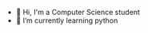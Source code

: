  - 👋 Hi, I'm a Computer Science student
 - 🌱 I’m currently learning python


<!---
kburnicka/kburnicka is a ✨ special ✨ repository because its `README.md` (this file) appears on your GitHub profile.
You can click the Preview link to take a look at your changes.
--->
